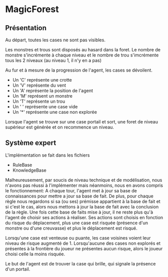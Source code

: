 # MagicForest

## Présentation

Au départ, toutes les cases ne sont pas visibles.

Les monstres et trous sont disposés au hasard dans la foret.
Le nombre de monstre s'incrémente à chaque niveau et le nombre de trou s'imcrémente tous les 2 niveaux (au niveau 1, il n'y en a pas)


Au fur et à mesure de la progression de l'agent, les cases se dévoilent.
* Un 'C' représente une crotte
* Un 'V' représente du vent
* Un 'A' représente la position de l'agent
* Un 'M' représent un monstre
* Un 'T' représente un trou
* Un ' ' représente une case vide
* Un '\*' représente une case non explorée

Lorsque l'agent se trouve sur une case portail et sort, une foret de niveau supérieur est générée et on recommence un niveau.


## Système expert

L'implémentation se fait dans les fichiers 
* RuleBase
* KnowledgeBase

Malheureusement, par soucis de niveau technique et de modélisation, nous n'avons pas réussi à l'implémenter mais néanmoins, nous en avons compris le fonctionnement: 
A chaque tour, l'agent met à jour sa base de connaissances pour mettre a jour sa base de fait.
De plus, pour chaque règle nous regardons si sa (ou ses) prémisse appartient à la base de fait et si c'est le cas, alors nous mettons à jour la base de fait avec la conclusion de la règle.
Une fois cette base de faits mise à jour, il ne reste plus qu'à l'agent de choisir ses actions à réaliser. Ses actions sont choisis en fonction du risque du déplacement, plus une case est risquée (présence d'un monstre ou d'une creuvasse) et plus le déplacement est risqué.

Lorsqu'une case est venteuse ou puante, les case voisines voient leur niveau de risque augmenté de 1.
Lorsqu'aucune des cases non explorés et présentes à la frontière du joueur ne présentes aucun risque, alors le joueur choisi celle la moins risquée.

Le but de l'agent est de trouver la case qui brille, qui signale la présence d'un portail. 
